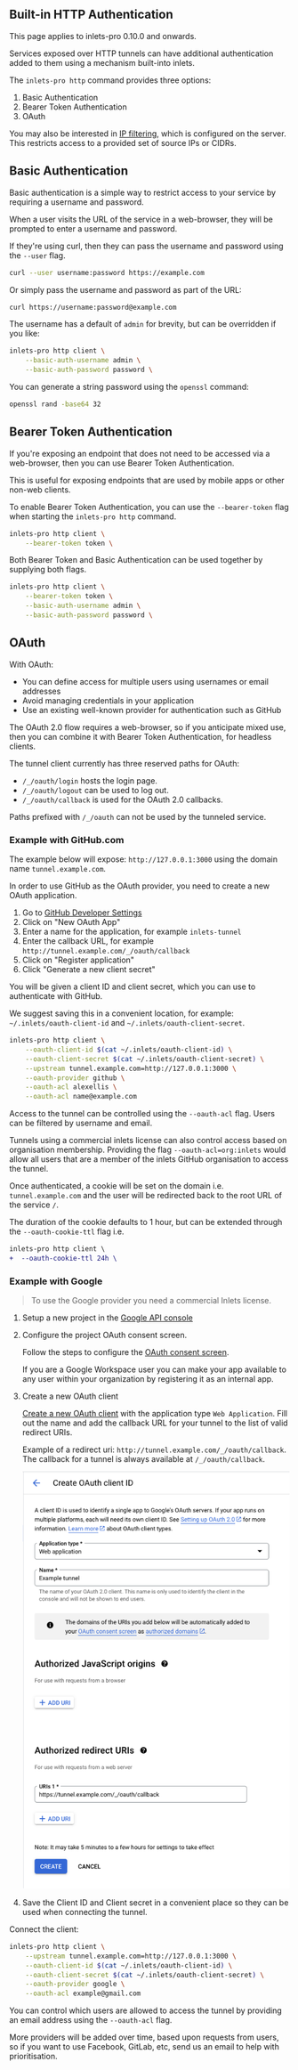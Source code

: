 ## Built-in HTTP Authentication

This page applies to inlets-pro 0.10.0 and onwards.

Services exposed over HTTP tunnels can have additional authentication added to them using a mechanism built-into inlets.

The `inlets-pro http` command provides three options:

1. Basic Authentication
2. Bearer Token Authentication
3. OAuth

You may also be interested in [IP filtering](/tutorial/ip-filtering), which is configured on the server. This restricts access to a provided set of source IPs or CIDRs. 

## Basic Authentication

Basic authentication is a simple way to restrict access to your service by requiring a username and password.

When a user visits the URL of the service in a web-browser, they will be prompted to enter a username and password.

If they're using curl, then they can pass the username and password using the `--user` flag.

```bash
curl --user username:password https://example.com
```

Or simply pass the username and password as part of the URL:

```bash
curl https://username:password@example.com
```

The username has a default of `admin` for brevity, but can be overridden if you like:

```bash
inlets-pro http client \
    --basic-auth-username admin \
    --basic-auth-password password \
```

You can generate a string password using the `openssl` command:

```bash
openssl rand -base64 32
```

## Bearer Token Authentication

If you're exposing an endpoint that does not need to be accessed via a web-browser, then you can use Bearer Token Authentication.

This is useful for exposing endpoints that are used by mobile apps or other non-web clients.

To enable Bearer Token Authentication, you can use the `--bearer-token` flag when starting the `inlets-pro http` command.

```bash
inlets-pro http client \
    --bearer-token token \
```

Both Bearer Token and Basic Authentication can be used together by supplying both flags.

```bash
inlets-pro http client \
    --bearer-token token \
    --basic-auth-username admin \
    --basic-auth-password password \
```

## OAuth

With OAuth:

* You can define access for multiple users using usernames or email addresses
* Avoid managing credentials in your application
* Use an existing well-known provider for authentication such as GitHub

The OAuth 2.0 flow requires a web-browser, so if you anticipate mixed use, then you can combine it with Bearer Token Authentication, for headless clients.

The tunnel client currently has three reserved paths for OAuth:
- `/_/oauth/login` hosts the login page.
- `/_/oauth/logout` can be used to log out.
- `/_/oauth/callback` is used for the OAuth 2.0 callbacks.

Paths prefixed with `/_/oauth` can not be used by the tunneled service.

### Example with GitHub.com

The example below will expose: `http://127.0.0.1:3000` using the domain name `tunnel.example.com`.

In order to use GitHub as the OAuth provider, you need to create a new OAuth application.

1. Go to [GitHub Developer Settings](https://github.com/settings/developers)
2. Click on "New OAuth App"
3. Enter a name for the application, for example `inlets-tunnel`
4. Enter the callback URL, for example `http://tunnel.example.com/_/oauth/callback`
5. Click on "Register application"
6. Click "Generate a new client secret"

You will be given a client ID and client secret, which you can use to authenticate with GitHub.

We suggest saving this in a convenient location, for example: `~/.inlets/oauth-client-id` and `~/.inlets/oauth-client-secret`.

```bash
inlets-pro http client \
    --oauth-client-id $(cat ~/.inlets/oauth-client-id) \
    --oauth-client-secret $(cat ~/.inlets/oauth-client-secret) \
    --upstream tunnel.example.com=http://127.0.0.1:3000 \
    --oauth-provider github \
    --oauth-acl alexellis \
    --oauth-acl name@example.com
```

Access to the tunnel can be controlled using the `--oauth-acl` flag. Users can be filtered by username and email.

Tunnels using a commercial inlets license can also control access based on organisation membership. Providing the flag `--oauth-acl=org:inlets` would allow all users that are a member of the inlets GitHub organisation to access the tunnel.

Once authenticated, a cookie will be set on the domain i.e. `tunnel.example.com` and the user will be redirected back to the root URL of the service `/`.

The duration of the cookie defaults to 1 hour, but can be extended through the `--oauth-cookie-ttl` flag i.e.

```diff
inlets-pro http client \
+  --oauth-cookie-ttl 24h \
```

### Example with Google

> To use the Google provider you need a commercial Inlets license.

1. Setup a new project in the [Google API console](https://console.developers.google.com/)
2. Configure the project OAuth consent screen.
    
    Follow the steps to configure the [OAuth consent screen](https://console.developers.google.com/apis/credentials/consent).

    If you are a Google Workspace user you can make your app available to any user within your organization by registering it as an internal app.

3. Create a new OAuth client

    [Create a new OAuth client](https://console.cloud.google.com/auth/clients/create) with the application type `Web Application`.
    Fill out the name and add the callback URL for your tunnel to the list of valid redirect URIs.

    Example of a redirect uri: `http://tunnel.example.com/_/oauth/callback`. The callback for a tunnel is always available at `/_/oauth/callback`.

    ![Example of a Google OAuth client configuration](/images/google-oauth-client.png)

4. Save the Client ID and Client secret in a convenient place so they can be used when connecting the tunnel.

Connect the client:

```sh
inlets-pro http client \
    --upstream tunnel.example.com=http://127.0.0.1:3000 \
    --oauth-client-id $(cat ~/.inlets/oauth-client-id) \
    --oauth-client-secret $(cat ~/.inlets/oauth-client-secret) \
    --oauth-provider google \
    --oauth-acl example@gmail.com
```

You can control which users are allowed to access the tunnel by providing an email address using the `--oauth-acl` flag. 

More providers will be added over time, based upon requests from users, so if you want to use Facebook, GitLab, etc, send us an email to help with prioritisation.


